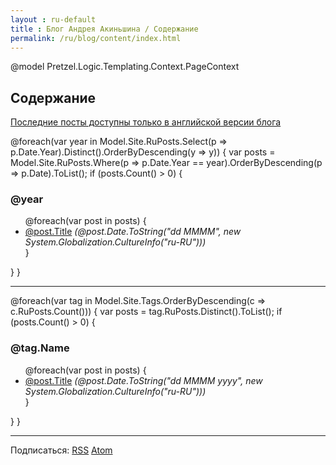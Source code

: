 ```yaml
---
layout : ru-default
title : Блог Андрея Акиньшина / Содержание
permalink: /ru/blog/content/index.html
---
```

@model Pretzel.Logic.Templating.Context.PageContext

<h2>Содержание</h2>
<div>
<p><a href="/blog/content/">Последние посты доступны только в английской версии блога</a></p>
@foreach(var year in Model.Site.RuPosts.Select(p => p.Date.Year).Distinct().OrderByDescending(y => y))
{
    var posts = Model.Site.RuPosts.Where(p => p.Date.Year == year).OrderByDescending(p => p.Date).ToList();
    if (posts.Count() > 0)
    {
        <h3 id="@year">@year</h3>
        <ul>
        @foreach(var post in posts)
        {
            <li><a href='@post.Url.Replace("index.html", "")'>@post.Title</a> <i>(@post.Date.ToString("dd MMMM", new System.Globalization.CultureInfo("ru-RU")))</i></li>
        }
        </ul>
    }
}
</div>
<hr />

<div>
@foreach(var tag in Model.Site.Tags.OrderByDescending(c => c.RuPosts.Count()))
{
    var posts = tag.RuPosts.Distinct().ToList();
    if (posts.Count() > 0)
    {
        <h3 id="@Pretzel.Logic.Extra.UrlAliasFilter.UrlAlias(tag.Name)">@tag.Name</h3>
        <ul>
        @foreach(var post in posts)
        {
            <li><a href='@post.Url.Replace("index.html", "")'>@post.Title</a> <i>(@post.Date.ToString("dd MMMM yyyy", new System.Globalization.CultureInfo("ru-RU")))</i></li>
        }
        </ul>
    }
}
</div>
<hr />

<p>Подписаться: <a href="/ru/rss.xml">RSS</a> <a href="/ru/atom.xml">Atom</a></p>